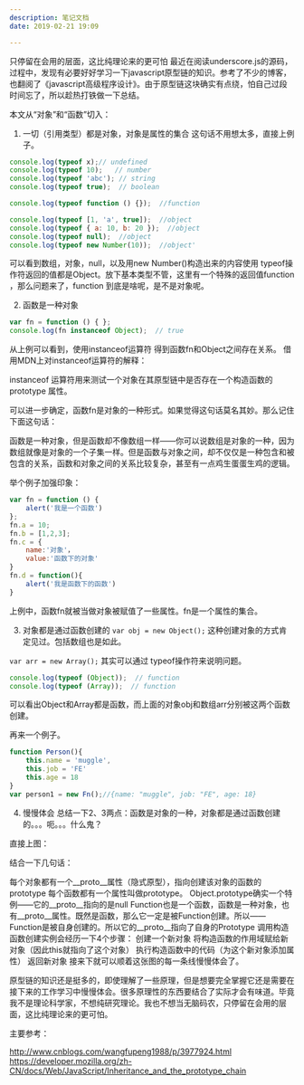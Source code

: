```yaml
---
description: 笔记文档
date: 2019-02-21 19:09

---
```



只停留在会用的层面，这比纯理论来的更可怕
最近在阅读underscore.js的源码，过程中，发现有必要好好学习一下javascript原型链的知识。参考了不少的博客，也翻阅了《javascript高级程序设计》。由于原型链这块确实有点绕，怕自己过段时间忘了，所以趁热打铁做一下总结。

本文从“对象”和“函数”切入：

1. 一切（引用类型）都是对象，对象是属性的集合
这句话不用想太多，直接上例子。

```javascript
console.log(typeof x);// undefined
console.log(typeof 10);   // number
console.log(typeof 'abc'); // string
console.log(typeof true);  // boolean

console.log(typeof function () {});  //function

console.log(typeof [1, 'a', true]);  //object
console.log(typeof { a: 10, b: 20 });  //object
console.log(typeof null);  //object
console.log(typeof new Number(10));  //object'
```
可以看到数组，对象，null，以及用new Number()构造出来的内容使用 typeof操作符返回的值都是Object。放下基本类型不管，这里有一个特殊的返回值function ，那么问题来了，function 到底是啥呢，是不是对象呢。

2. 函数是一种对象
```javascript
var fn = function () { };
console.log(fn instanceof Object);  // true
```
从上例可以看到，使用instanceof运算符 得到函数fn和Object之间存在关系。 借用MDN上对instanceof运算符的解释：

instanceof 运算符用来测试一个对象在其原型链中是否存在一个构造函数的 prototype 属性。

可以进一步确定，函数fn是对象的一种形式。如果觉得这句话莫名其妙。那么记住下面这句话：

函数是一种对象，但是函数却不像数组一样——你可以说数组是对象的一种，因为数组就像是对象的一个子集一样。但是函数与对象之间，却不仅仅是一种包含和被包含的关系，函数和对象之间的关系比较复杂，甚至有一点鸡生蛋蛋生鸡的逻辑。

举个例子加强印象：
```javascript
var fn = function () { 
    alert('我是一个函数')	
};
fn.a = 10;
fn.b = [1,2,3];
fn.c = {
    name:'对象'，
    value:'函数下的对象'
}
fn.d = function(){
    alert('我是函数下的函数')
}
```
上例中，函数fn就被当做对象被赋值了一些属性。fn是一个属性的集合。

3. 对象都是通过函数创建的
`var obj = new Object();`
这种创建对象的方式肯定见过。包括数组也是如此。

`var arr = new Array();`
其实可以通过 typeof操作符来说明问题。

```javascript
console.log(typeof (Object));  // function
console.log(typeof (Array));  // function
```
可以看出Object和Array都是函数，而上面的对象obj和数组arr分别被这两个函数创建。

再来一个例子。

```javascript
function Person(){
    this.name = 'muggle',
    this.job = 'FE'
    this.age = 18
}
var person1 = new Fn();//{name: "muggle", job: "FE", age: 18}
```
4. 慢慢体会
总结一下2、3两点：函数是对象的一种，对象都是通过函数创建的。。。呃。。。什么鬼？

直接上图：



结合一下几句话：

每个对象都有一个__proto__属性（隐式原型），指向创建该对象的函数的prototype
每个函数都有一个属性叫做prototype。
Object.prototype确实一个特例——它的__proto__指向的是null
Function也是一个函数，函数是一种对象，也有__proto__属性。既然是函数，那么它一定是被Function创建。所以——Function是被自身创建的。所以它的__proto__指向了自身的Prototype
调用构造函数创建实例会经历一下4个步骤：
创建一个新对象
将构造函数的作用域赋给新对象（因此this就指向了这个对象）
执行构造函数中的代码（为这个新对象添加属性）
返回新对象
接来下就可以顺着这张图的每一条线慢慢体会了。

原型链的知识还是挺多的，即使理解了一些原理，但是想要完全掌握它还是需要在接下来的工作学习中慢慢体会。很多原理性的东西要结合了实际才会有味道。毕竟我不是理论科学家，不想纯研究理论。我也不想当无脑码农，只停留在会用的层面，这比纯理论来的更可怕。

主要参考：

http://www.cnblogs.com/wangfupeng1988/p/3977924.html https://developer.mozilla.org/zh-CN/docs/Web/JavaScript/Inheritance_and_the_prototype_chain